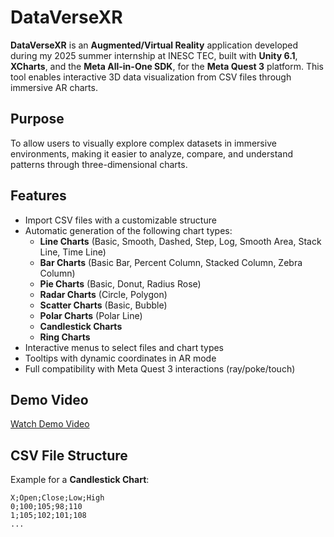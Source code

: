 # DataVerseXR

**DataVerseXR** is an **Augmented/Virtual Reality** application developed during my 2025 summer internship at INESC TEC, built with **Unity 6.1**, **XCharts**, and the **Meta All-in-One SDK**, for the **Meta Quest 3** platform. This tool enables interactive 3D data visualization from CSV files through immersive AR charts.  

## Purpose

To allow users to visually explore complex datasets in immersive environments, making it easier to analyze, compare, and understand patterns through three-dimensional charts.  

## Features

- Import CSV files with a customizable structure  
- Automatic generation of the following chart types:  
  - **Line Charts** (Basic, Smooth, Dashed, Step, Log, Smooth Area, Stack Line, Time Line)  
  - **Bar Charts** (Basic Bar, Percent Column, Stacked Column, Zebra Column)  
  - **Pie Charts** (Basic, Donut, Radius Rose)  
  - **Radar Charts** (Circle, Polygon)  
  - **Scatter Charts** (Basic, Bubble)  
  - **Polar Charts** (Polar Line)  
  - **Candlestick Charts**  
  - **Ring Charts**  
- Interactive menus to select files and chart types  
- Tooltips with dynamic coordinates in AR mode  
- Full compatibility with Meta Quest 3 interactions (ray/poke/touch)  

## Demo Video
[Watch Demo Video](https://drive.google.com/file/d/1pRJVKFX-BMJ3TjJhTwCZxWppejEEoyHm/view?usp=drive_link)




## CSV File Structure  

Example for a **Candlestick Chart**:  

```csv
X;Open;Close;Low;High
0;100;105;98;110
1;105;102;101;108
...

